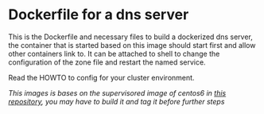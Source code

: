 Dockerfile for a dns server
====================

This is the Dockerfile and necessary files to build a dockerized dns server, the container that is started based on this image should start first and allow other containers link to. It can be attached to shell to change the configuration of the zone file and restart the named service.


Read the HOWTO to config for your cluster environment.

*This images is bases on the supervisored image of centos6 in [this repository](https://github.com/ambling/baseimage-docker), you may have to build it and tag it before further steps*
